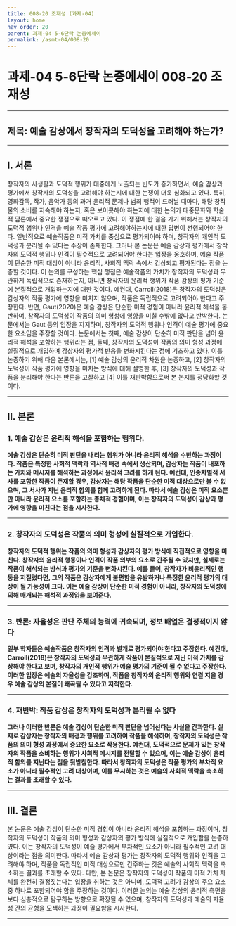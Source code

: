 ```yaml
---
title: 008-20 조재성 (과제-04)
layout: home
nav_order: 20
parent: 과제-04 5-6단락 논증에세이
permalink: /asmt-04/008-20
---
```


# 과제-04 5-6단락 논증에세이 008-20 조재성 

---

## 제목: 예술 감상에서 창작자의 도덕성을 고려해야 하는가?

---

## I. 서론

창작자의 사생활과 도덕적 행위가 대중에게 노출되는 빈도가 증가하면서, 예술 감상과 평가에서 창작자의 도덕성을 고려해야 하는지에 대한 논쟁이 더욱 심화되고 있다. 특히, 영화감독, 작가, 음악가 등의 과거 윤리적 문제나 범죄 행적이 드러날 때마다, 해당 창작물의 소비를 지속해야 하는지, 혹은 보이콧해야 하는지에 대한 논의가 대중문화와 학술적 담론에서 중요한 쟁점으로 떠오르고 있다. 이 쟁점에 한 걸음 가기 위해서는 창작자의 도덕적 행위나 인격을 예술 작품 평가에 고려해야하는지에 대한 답변이 선행되어야 한다. 일반적으로 예술작품은 미적 가치를 중심으로 평가되어야 하며, 창작자의 개인적 도덕성과 분리될 수 있다는 주장이 존재한다. 그러나 본 논문은 예술 감상과 평가에서 창작자의 도덕적 행위나 인격이 필수적으로 고려되어야 한다는 입장을 옹호하며, 예술 작품이 단순한 미적 대상이 아니라 윤리적, 사회적 맥락 속에서 감상되고 평가된다는 점을 논증할 것이다.
이 논의를 구성하는 핵심 쟁점은 예술작품의 가치가 창작자의 도덕성과 무관하게 독립적으로 존재하는지, 아니면 창작자의 윤리적 행위가 작품 감상의 평가 기준에 본질적으로 개입하는지에 대한 것이다. 예컨대, Carroll(2018)은 창작자의 도덕성은 감상자의 작품 평가에 영향을 미치지 않으며, 작품은 독립적으로 고려되어야 한다고 주장한다. 반면, Gaut(2020)은 예술 감상은 단순한 미적 경험이 아니라 윤리적 해석을 동반하며, 창작자의 도덕성이 작품의 의미 형성에 영향을 미칠 수밖에 없다고 반박한다. 논문에서는 Gaut 등의 입장을 지지하며, 창작자의 도덕적 행위나 인격이 예술 평가에 중요한 요소임을 주장할 것이다.
논문에서는 첫째, 예술 감상이 단순히 미적 판단을 넘어 윤리적 해석을 포함하는 행위라는 점, 둘째, 창작자의 도덕성이 작품의 의미 형성 과정에 실질적으로 개입하며 감상자의 평가적 반응을 변화시킨다는 점에 기초하고 있다. 이를 논증하기 위해 다음 본론에서는, [1] 예술 감상의 윤리적 차원을 논증하고, [2] 창작자의 도덕성이 작품 평가에 영향을 미치는 방식에 대해 설명한 후, [3] 창작자의 도덕성과 작품을 분리해야 한다는 반론을 고찰하고 [4] 이를 재반박함으로써 본 논지를 정당화할 것이다.

---

## II. 본론

### 1. 예술 감상은 윤리적 해석을 포함하는 행위다.

**예술 감상은 단순히 미적 판단을 내리는 행위가 아니라 윤리적 해석을 수반하는 과정이다. 작품은 특정한 사회적 맥락과 역사적 배경 속에서 생산되며, 감상자는 작품이 내포하는 가치와 메시지를 해석하는 과정에서 윤리적 고려를 하게 된다. 예컨대, 인종차별적 서사를 포함한 작품이 존재할 경우, 감상자는 해당 작품을 단순한 미적 대상으로만 볼 수 없으며, 그 서사가 지닌 윤리적 함의를 함께 고려하게 된다. 따라서 예술 감상은 미적 요소뿐만 아니라 윤리적 요소를 포함하는 총체적 경험이며, 이는 창작자의 도덕성이 감상과 평가에 영향을 미친다는 점을 시사한다.**

---

### 2. 창작자의 도덕성은 작품의 의미 형성에 실질적으로 개입한다.

**창작자의 도덕적 행위는 작품의 의미 형성과 감상자의 평가 방식에 직접적으로 영향을 미친다. 창작자의 윤리적 행동이나 인격이 작품 외부의 요소로 간주될 수 있지만, 실제로는 작품이 해석되는 방식과 평가의 기준을 변화시킨다. 예를 들어, 창작자가 비윤리적인 행동을 저질렀다면, 그의 작품은 감상자에게 불편함을 유발하거나 특정한 윤리적 평가의 대상이 될 가능성이 크다. 이는 예술 감상이 단순한 미적 경험이 아니라, 창작자의 도덕성에 의해 매개되는 해석적 과정임을 보여준다.**

---

### 3. 반론: 자율성은 판단 주체의 능력에 귀속되며, 정보 배열은 결정적이지 않다

**일부 학자들은 예술작품은 창작자의 인격과 별개로 평가되어야 한다고 주장한다. 예컨대, Carroll(2018)은 창작자의 도덕성과 무관하게 작품이 본질적으로 지닌 미적 가치를 감상해야 한다고 보며, 창작자의 개인적 행위가 예술 평가의 기준이 될 수 없다고 주장한다. 이러한 입장은 예술의 자율성을 강조하며, 작품을 창작자의 윤리적 행위와 연결 지을 경우 예술 감상의 본질이 왜곡될 수 있다고 지적한다.**

---

### 4. 재반박: 작품 감상은 창작자의 도덕성과 분리될 수 없다

**그러나 이러한 반론은 예술 감상이 단순한 미적 판단을 넘어선다는 사실을 간과한다. 실제로 감상자는 창작자의 배경과 행위를 고려하여 작품을 해석하며, 창작자의 도덕성은 작품의 의미 형성 과정에서 중요한 요소로 작용한다. 예컨대, 도덕적으로 문제가 있는 창작자의 작품을 소비하는 행위가 사회적 메시지를 전달할 수 있으며, 이는 예술 감상이 윤리적 함의를 지닌다는 점을 뒷받침한다. 따라서 창작자의 도덕성은 작품 평가의 부차적 요소가 아니라 필수적인 고려 대상이며, 이를 무시하는 것은 예술의 사회적 맥락을 축소하는 결과를 초래할 수 있다.**

---

## III. 결론 

본 논문은 예술 감상이 단순한 미적 경험이 아니라 윤리적 해석을 포함하는 과정이며, 창작자의 도덕성이 작품의 의미 형성과 감상자의 평가 방식에 실질적으로 개입함을 논증하였다. 이는 창작자의 도덕성이 예술 평가에서 부차적인 요소가 아니라 필수적인 고려 대상이라는 점을 의미한다. 따라서 예술 감상과 평가는 창작자의 도덕적 행위와 인격을 고려해야 하며, 작품을 독립적인 미적 대상으로만 간주하는 것은 예술의 사회적 맥락을 축소하는 결과를 초래할 수 있다. 다만, 본 논문은 창작자의 도덕성이 작품의 미적 가치 자체를 완전히 결정짓는다는 입장을 취하는 것은 아니며, 도덕적 고려가 감상의 주요 요소 중 하나로 포함되어야 함을 주장하는 것이다. 이러한 논의는 예술 감상의 윤리적 측면을 보다 심층적으로 탐구하는 방향으로 확장될 수 있으며, 창작자의 도덕성과 예술의 자율성 간의 균형을 모색하는 과정이 필요함을 시사한다.



---
